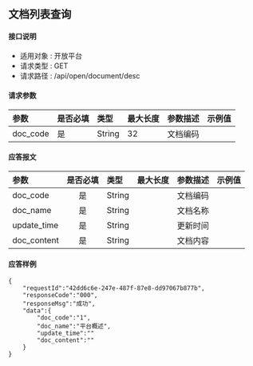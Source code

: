 ## 文档列表查询

#### 接口说明
* 适用对象 : 开放平台
* 请求类型 : GET
* 请求路径 : /api/open/document/desc

#### 请求参数
| 参数   | 是否必填 | 类型   | 最大长度 | 参数描述 | 示例值 |
|:-------|:-------- |:-------|:---------|:---------|:-------|
| doc_code |    是    | String | 32       |     文档编码     |        |

#### 应答报文
| 参数      | 是否必填 | 类型    | 最大长度 | 参数描述 | 示例值 |
| :-------- | :------: | :------ | :------- | :------- | ------ |
| doc_code  |    是     | String |          | 文档编码 |        |
| doc_name  |    是     | String |          | 文档名称 |        |
| update_time  |    是     | String |          | 更新时间 |        |
| doc_content  |    是     | String |          | 文档内容 |        |

#### 应答样例
``` 
{
    "requestId":"42dd6c6e-247e-487f-87e8-dd97067b877b",
    "responseCode":"000",
    "responseMsg":"成功",
    "data":{
        "doc_code":"1",
        "doc_name":"平台概述",
        "update_time":""
        "doc_content":""
    }
}
```
